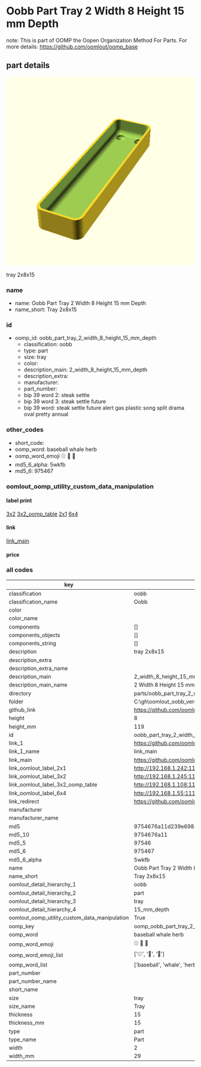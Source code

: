 # Oobb Part Tray 2 Width 8 Height 15 mm Depth  

note: This is part of OOMP the Oopen Organization Method For Parts. For more details: https://github.com/oomlout/oomp_base

##  part details
  

[![](3dpr.png)](3dpr.png)

tray 2x8x15



### name
* name: Oobb Part Tray 2 Width 8 Height 15 mm Depth
* name_short: Tray 2x8x15 
### id
* oomp_id: oobb_part_tray_2_width_8_height_15_mm_depth
  * classification: oobb
  * type: part
  * size: tray
  * color: 
  * description_main: 2_width_8_height_15_mm_depth
  * description_extra: 
  * manufacturer: 
  * part_number: 
  * bip 39 word 2: steak settle
  * bip 39 word 3: steak settle future
  * bip 39 word: steak settle future alert gas plastic song split drama oval pretty annual

### other_codes
* short_code: 
* oomp_word: baseball whale herb
* oomp_word_emoji :baseball: :whale: :herb:
* md5_6_alpha: 5wkfb
* md5_6: 975467






### oomlout_oomp_utility_custom_data_manipulation
#### label print
[3x2](http://192.168.1.245:1112/?label=oomp%205wkfb)
[3x2_oomp_table](http://192.168.1.108:1112/?label=oomp%205wkfb)
[2x1](http://192.168.1.242:1112/?label=oomp%205wkfb)
[6x4](http://192.168.1.55:1112/?label=oomp%205wkfb)    

#### link

[link_main](https://github.com/oomlout/oomlout_oobb_version_4_generated_parts/tree/main/navigation_oomp/oobb/part/tray/2_width_8_height_15_mm_depth/part)                              

#### price







### all codes 
| key | value |  
| --- | --- |  
| classification | oobb |  
| classification_name | Oobb |  
| color |  |  
| color_name |  |  
| components | [] |  
| components_objects | [] |  
| components_string | [] |  
| description | tray 2x8x15 |  
| description_extra |  |  
| description_extra_name |  |  
| description_main | 2_width_8_height_15_mm_depth |  
| description_main_name | 2 Width 8 Height 15 mm Depth |  
| directory | parts/oobb_part_tray_2_width_8_height_15_mm_depth |  
| folder | C:\gh\oomlout_oobb_version_4_generated_parts\parts\oobb_part_tray_2_width_8_height_15_mm_depth |  
| github_link | https://github.com/oomlout/oomlout_oomp_part_src/tree/main/parts/oobb_part_tray_2_width_8_height_15_mm_depth |  
| height | 8 |  
| height_mm | 119 |  
| id | oobb_part_tray_2_width_8_height_15_mm_depth |  
| link_1 | https://github.com/oomlout/oomlout_oobb_version_4_generated_parts/tree/main/navigation_oomp/oobb/part/tray/2_width_8_height_15_mm_depth/part |  
| link_1_name | link_main |  
| link_main | https://github.com/oomlout/oomlout_oobb_version_4_generated_parts/tree/main/navigation_oomp/oobb/part/tray/2_width_8_height_15_mm_depth/part |  
| link_oomlout_label_2x1 | http://192.168.1.242:1112/?label=oomp%205wkfb |  
| link_oomlout_label_3x2 | http://192.168.1.245:1112/?label=oomp%205wkfb |  
| link_oomlout_label_3x2_oomp_table | http://192.168.1.108:1112/?label=oomp%205wkfb |  
| link_oomlout_label_6x4 | http://192.168.1.55:1112/?label=oomp%205wkfb |  
| link_redirect | https://github.com/oomlout/oomlout_oobb_version_4_generated_parts/tree/main/parts/oobb_tray_02_08_15 |  
| manufacturer |  |  
| manufacturer_name |  |  
| md5 | 9754676a11d239e698300062bd311ea8 |  
| md5_10 | 9754676a11 |  
| md5_5 | 97546 |  
| md5_6 | 975467 |  
| md5_6_alpha | 5wkfb |  
| name | Oobb Part Tray 2 Width 8 Height 15 mm Depth |  
| name_short | Tray 2x8x15  |  
| oomlout_detail_hierarchy_1 | oobb |  
| oomlout_detail_hierarchy_2 | part |  
| oomlout_detail_hierarchy_3 | tray |  
| oomlout_detail_hierarchy_4 | 15_mm_depth |  
| oomlout_oomp_utility_custom_data_manipulation | True |  
| oomp_key | oomp_oobb_part_tray_2_width_8_height_15_mm_depth |  
| oomp_word | baseball whale herb |  
| oomp_word_emoji | :baseball: :whale: :herb: |  
| oomp_word_emoji_list | [':baseball:', ':whale:', ':herb:'] |  
| oomp_word_list | ['baseball', 'whale', 'herb'] |  
| part_number |  |  
| part_number_name |  |  
| short_name |  |  
| size | tray |  
| size_name | Tray |  
| thickness | 15 |  
| thickness_mm | 15 |  
| type | part |  
| type_name | Part |  
| width | 2 |  
| width_mm | 29 |  
